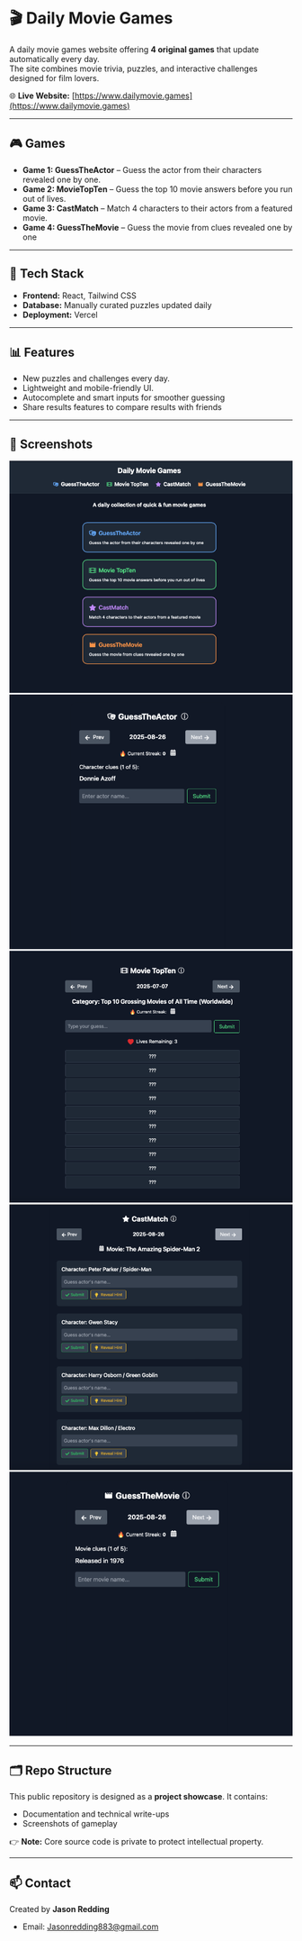 # 🎬 Daily Movie Games

A daily movie games website offering **4 original games** that update automatically every day.  
The site combines movie trivia, puzzles, and interactive challenges designed for film lovers.  

🌐 **Live Website:** [https://www.dailymovie.games](https://www.dailymovie.games)  

---

## 🎮 Games
- **Game 1: GuessTheActor** – Guess the actor from their characters revealed one by one.
- **Game 2: MovieTopTen** – Guess the top 10 movie answers before you run out of lives.  
- **Game 3: CastMatch** – Match 4 characters to their actors from a featured movie. 
- **Game 4: GuessTheMovie** – Guess the movie from clues revealed one by one 

---

## 🔧 Tech Stack
- **Frontend:** React, Tailwind CSS
- **Database:** Manually curated puzzles updated daily  
- **Deployment:** Vercel

---

## 📊 Features
- New puzzles and challenges every day.   
- Lightweight and mobile-friendly UI.
- Autocomplete and smart inputs for smoother guessing
- Share results features to compare results with friends

---

## 📸 Screenshots
![Home Page Screenshot](./Screenshots/HomePage.png)  
![Guess the Actor Game Screenshot](./Screenshots/GuessTheActor.png)  
![Guess The Actor Game Screenshot](./Screenshots/MovieTopTen.png)  
![Cast Match Game Screenshot](./Screenshots/CastMatch.png)  
![Guess the Movie Game Screenshot](./Screenshots/GuessTheMovie.png)  

---

## 🗂 Repo Structure  
This public repository is designed as a **project showcase**. It contains:  
- Documentation and technical write-ups  
- Screenshots of gameplay  

👉 **Note:** Core source code is private to protect intellectual property.  

---

## 📫 Contact
Created by **Jason Redding**  
- Email: Jasonredding883@gmail.com  
